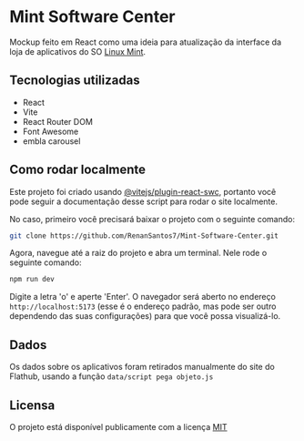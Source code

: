
<!-- `![Print do Banner](./public/assets/print-banner.png)` 

[![Netlify Status](https://api.netlify.com/api/v1/badges/c35b940e-65e2-4ee5-bd21-2b82c7d97a72/deploy-status)](https://app.netlify.com/sites/ola-mundo-alura/deploys)-->

# Mint Software Center

Mockup feito em React como uma ideia para atualização da interface da loja de aplicativos do SO [Linux Mint](https://linuxmint.com/).

## Tecnologias utilizadas

- React 
- Vite
- React Router DOM
- Font Awesome
- embla carousel

<!-- ## Como acessar online

Ainda não fiz deploy do projeto. -->

## Como rodar localmente

Este projeto foi criado usando [@vitejs/plugin-react-swc](https://github.com/vitejs/vite-plugin-react-swc), portanto você pode seguir a documentação desse script para rodar o site localmente.

No caso, primeiro você precisará baixar o projeto com o seguinte comando:

```bash
git clone https://github.com/RenanSantos7/Mint-Software-Center.git
```

Agora, navegue até a raiz do projeto e abra um terminal. Nele rode o seguinte comando:

```bash
npm run dev
```

Digite a letra 'o' e aperte 'Enter'. O navegador será aberto no endereço `http://localhost:5173` (esse é o endereço padrão, mas pode ser outro dependendo das suas configurações) para que você possa visualizá-lo.

## Dados

Os dados sobre os aplicativos foram retirados manualmente do site do Flathub, usando a função `data/script pega objeto.js`

## Licensa

O projeto está disponível publicamente com a licença [MIT](./LICENSE)
